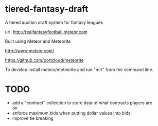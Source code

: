 tiered-fantasy-draft
====================

A tiered auction draft system for fantasy leagues

url: http://realfantasyfootball.meteor.com

Built using Meteor and Meteorite

http://www.meteor.com/

https://github.com/oortcloud/meteorite

To develop install meteor/meteorite and run "mrt" from the command line.

TODO
====

- add a "contract" collection to store data of what contracts players are on
- enforce maximum bids when putting dollar values into bids
- improve tie breaking

